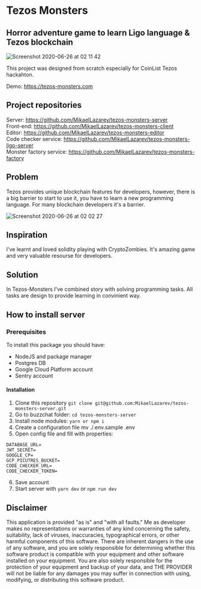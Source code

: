 # Tezos Monsters
## Horror adventure game to learn Ligo language & Tezos blockchain 

![Screenshot 2020-06-26 at 02 11 42](https://user-images.githubusercontent.com/26343374/85804722-0149be00-b753-11ea-9486-9923e3e442f3.png)

This project was designed from scratch especially for CoinList Tezos hackahton.

Demo: https://tezos-monsters.com

## Project repositories

Server: https://github.com/MikaelLazarev/tezos-monsters-server  
Front-end: https://github.com/MikaelLazarev/tezos-monsters-client  
Editor: https://github.com/MikaelLazarev/tezos-monsters-editor  
Code checker service: https://github.com/MikaelLazarev/tezos-monsters-ligo-server  
Monster factory service: https://github.com/MikaelLazarev/tezos-monsters-factory  

## Problem

Tezos provides unique blockchain features for developers, however, there is a big barrier to start to use it, you have to learn a new programming language. For many blockchain 
developers it's a barrier.

![Screenshot 2020-06-26 at 02 02 27](https://user-images.githubusercontent.com/26343374/85804728-073f9f00-b753-11ea-9e60-18473ebbf281.png)

## Inspiration

I've learnt and loved solidity playing with CryptoZombies. It's amazing game and very valuable resourse for developers. 

## Solution
In Tezos-Monsters I've combined story with solving programming tasks. All tasks are design to provide learning in convinient way.

## How to install server

### Prerequisites

To install this package you should have:

- NodeJS and package manager
- Postgres DB
- Google Cloud Platform account
- Sentry account

#### Installation

1. Clone this repository ```git clone git@github.com:MikaelLazarev/tezos-monsters-server.git```
2. Go to buzzchat folder: ```cd tezos-monsters-server```
3. Install node modules: ```yarn or npm i```
4. Create a configuration file mv ./.env.sample .env
5. Open config file and fill with properties:
```
DATABASE_URL=
JWT_SECRET=
GOOGLE_CP=
GCP_PICUTRES_BUCKET=
CODE_CHECKER_URL=
CODE_CHECKER_TOKEN=
```
6. Save account
7. Start server with ```yarn dev``` or ```npm run dev```

## Disclaimer

This application is provided "as is" and "with all faults." Me as developer makes no representations or warranties of any kind concerning the safety, suitability, lack of viruses, inaccuracies, typographical errors, or other harmful components of this software. There are inherent dangers in the use of any software, and you are solely responsible for determining whether this software product is compatible with your equipment and other software installed on your equipment. You are also solely responsible for the protection of your equipment and backup of your data, and THE PROVIDER will not be liable for any damages you may suffer in connection with using, modifying, or distributing this software product.
